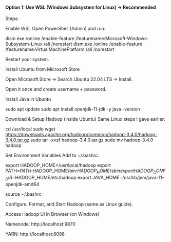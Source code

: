 #### Option 1: Use WSL (Windows Subsystem for Linux) → Recommended

Steps:

Enable WSL
Open PowerShell (Admin) and run:

dism.exe /online /enable-feature /featurename:Microsoft-Windows-Subsystem-Linux /all /norestart
dism.exe /online /enable-feature /featurename:VirtualMachinePlatform /all /norestart

Restart your system.

Install Ubuntu from Microsoft Store

Open Microsoft Store → Search Ubuntu 22.04 LTS → Install.

Open it once and create username + password.

Install Java in Ubuntu

sudo apt update
sudo apt install openjdk-11-jdk -y
java -version

Download & Setup Hadoop (inside Ubuntu)
Same Linux steps I gave earlier:

cd /usr/local
sudo wget https://downloads.apache.org/hadoop/common/hadoop-3.4.0/hadoop-3.4.0.tar.gz
sudo tar -xvzf hadoop-3.4.0.tar.gz
sudo mv hadoop-3.4.0 hadoop

Set Environment Variables
Add to ~/.bashrc:

export HADOOP_HOME=/usr/local/hadoop
export PATH=$PATH:$HADOOP_HOME/bin:$HADOOP_HOME/sbin
export HADOOP_CONF_DIR=$HADOOP_HOME/etc/hadoop
export JAVA_HOME=/usr/lib/jvm/java-11-openjdk-amd64

source ~/.bashrc

Configure, Format, and Start Hadoop
(same as Linux guide).

Access Hadoop UI in Browser (on Windows)

Namenode: http://localhost:9870

YARN: http://localhost:8088
